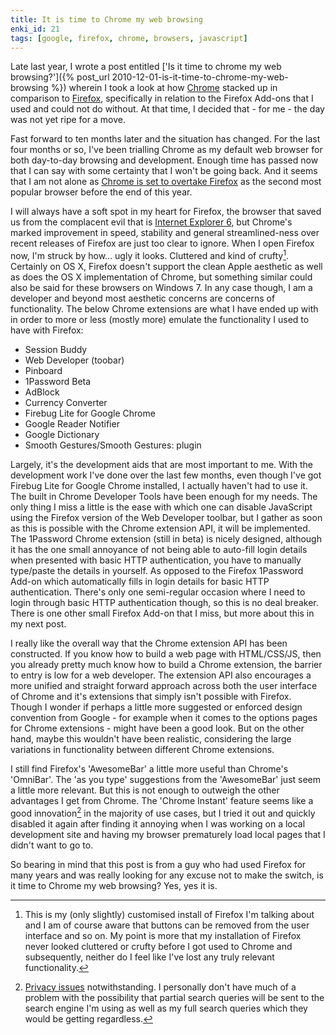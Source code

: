 ```yaml
---
title: It is time to Chrome my web browsing
enki_id: 21
tags: [google, firefox, chrome, browsers, javascript]
---
```

Late last year, I wrote a post entitled ['Is it time to chrome my web browsing?']({% post_url 2010-12-01-is-it-time-to-chrome-my-web-browsing %}) wherein I took a look at how [Chrome](http://www.google.com/chrome) stacked up in comparison to [Firefox](http://www.mozilla.org/firefox/), specifically in relation to the Firefox Add-ons that I used and could not do without. At that time, I decided that - for me - the day was not yet ripe for a move.

Fast forward to ten months later and the situation has changed. For the last four months or so, I've been trialling Chrome as my default web browser for both day-to-day browsing and development. Enough time has passed now that I can say with some certainty that I won't be going back. And it seems that I am not alone as [Chrome is set to overtake Firefox](http://www.computerworld.com/s/article/9220396/Chrome_poised_to_take_No._2_browser_spot_from_Firefox) as the second most popular browser before the end of this year.

I will always have a soft spot in my heart for Firefox, the browser that saved us from the complacent evil that is [Internet Explorer 6](http://www.ie6countdown.com/), but Chrome's marked improvement in speed, stability and general streamlined-ness over recent releases of Firefox are just too clear to ignore. When I open Firefox now, I'm struck by how... ugly it looks. Cluttered and kind of crufty[^1]. Certainly on OS X, Firefox doesn't support the clean Apple aesthetic as well as does the OS X implementation of Chrome, but something similar could also be said for these browsers on Windows 7. In any case though, I am a developer and beyond most aesthetic concerns are concerns of functionality. The below Chrome extensions are what I have ended up with in order to more or less (mostly more) emulate the functionality I used to have with Firefox:

- Session Buddy
- Web Developer (toobar)
- Pinboard
- 1Password Beta
- AdBlock
- Currency Converter
- Firebug Lite for Google Chrome
- Google Reader Notifier
- Google Dictionary
- Smooth Gestures/Smooth Gestures: plugin

Largely, it's the development aids that are most important to me. With the development work I've done over the last few months, even though I've got Firebug Lite for Google Chrome installed, I actually haven't had to use it. The built in Chrome Developer Tools have been enough for my needs. The only thing I miss a little is the ease with which one can disable JavaScript using the Firefox version of the Web Developer toolbar, but I gather as soon as this is possible with the Chrome extension API, it will be implemented. The 1Password Chrome extension (still in beta) is nicely designed, although it has the one small annoyance of not being able to auto-fill login details when presented with basic HTTP authentication, you have to manually type/paste the details in yourself. As opposed to the Firefox 1Password Add-on which automatically fills in login details for basic HTTP authentication. There's only one semi-regular occasion where I need to login through basic HTTP authentication though, so this is no deal breaker. There is one other small Firefox Add-on that I miss, but more about this in my next post.

I really like the overall way that the Chrome extension API has been constructed. If you know how to build a web page with HTML/CSS/JS, then you already pretty much know how to build a Chrome extension, the barrier to entry is low for a web developer. The extension API also encourages a more unified and straight forward approach across both the user interface of Chrome and it's extensions that simply isn't possible with Firefox. Though I wonder if perhaps a little more suggested or enforced design convention from Google - for example when it comes to the options pages for Chrome extensions - might have been a good look. But on the other hand, maybe this wouldn't have been realistic, considering the large variations in functionality between different Chrome extensions.

I still find Firefox's 'AwesomeBar' a little more useful than Chrome's 'OmniBar'. The 'as you type' suggestions from the 'AwesomeBar' just seem a little more relevant. But this is not enough to outweigh the other advantages I get from Chrome. The 'Chrome Instant' feature seems like a good innovation[^2] in the majority of use cases, but I tried it out and quickly disabled it again after finding it annoying when I was working on a local development site and having my browser prematurely load local pages that I didn't want to go to.

So bearing in mind that this post is from a guy who had used Firefox for many years and was really looking for any excuse not to make the switch, is it time to Chrome my web browsing? Yes, yes it is.

[^1]: This is my (only slightly) customised install of Firefox I'm talking about and I am of course aware that buttons can be removed from the user interface and so on. My point is more that my installation of Firefox never looked cluttered or crufty before I got used to Chrome and subsequently, neither do I feel like I've lost any truly relevant functionality.

[^2]: [Privacy issues](http://www.google.com/support/chrome/bin/answer.py?answer=180655&hl=en) notwithstanding. I personally don't have much of a problem with the possibility that partial search queries will be sent to the search engine I'm using as well as my full search queries which they would be getting regardless.
